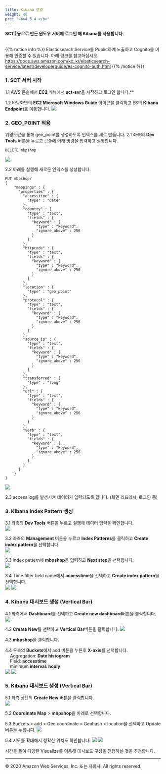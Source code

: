 ```yaml
---
title: Kibana 연결
weight: 40
pre: "<b>4.5.4 </b>"
---
```


**SCT용으로 만든 윈도우 서버에 로그인 해 Kibana를 사용합니다.** <br/><br/>

{{% notice info %}}
Elasticsearch Service를 Public하게 노춣하고 Cognito를 이용해 인증할 수 있습니다. 아래 링크를 참고하십시오. https://docs.aws.amazon.com/ko_kr/elasticsearch-service/latest/developerguide/es-cognito-auth.html
{{% /notice %}}

### 1. SCT 서버 시작 
1.1 AWS 콘솔에서 **EC2** 메뉴에서 **sct-svr**을 시작하고 로그인 합니다.**    

1.2 바탕화면의 **EC2 Microsoft Windows Guide** 아이콘을 클릭하고 ES의 **Kibana Endpoint**로 이동합니다.
![](/images/lab3/kibana_1.png#center)



### 2. GEO_POINT 적용
위경도값을 통해 geo_point를 생성하도록 인덱스를 새로 만듭니다.
2.1 좌측의 **Dev Tools** 버튼을 누르고 콘솔에 아래 명령을 입력하고 실행합니다.
```
DELETE mbpshop
```
![](/images/lab3/kibana_11.png#center)

2.2 아래를 실행해 새로운 인덱스를 생성합니다.
```
PUT mbpshop/
{
    "mappings" : {
      "properties" : {
        "accesstime" : {
          "type" : "date"
        },
        "country" : {
          "type" : "text",
          "fields" : {
            "keyword" : {
              "type" : "keyword",
              "ignore_above" : 256
            }
          }
        },
        "httpcode" : {
          "type" : "text",
          "fields" : {
            "keyword" : {
              "type" : "keyword",
              "ignore_above" : 256
            }
          }
        },
        "location" : {
          "type" : "geo_point"
        },
        "protocol" : {
          "type" : "text",
          "fields" : {
            "keyword" : {
              "type" : "keyword",
              "ignore_above" : 256
            }
          }
        },
        "source_ip" : {
          "type" : "text",
          "fields" : {
            "keyword" : {
              "type" : "keyword",
              "ignore_above" : 256
            }
          }
        },
        "transferred" : {
          "type" : "long"
        },
        "url" : {
          "type" : "text",
          "fields" : {
            "keyword" : {
              "type" : "keyword",
              "ignore_above" : 256
            }
          }
        },
        "verb" : {
          "type" : "text",
          "fields" : {
            "keyword" : {
              "type" : "keyword",
              "ignore_above" : 256
            }
          }
        }
      }
    }
}
```
![](/images/lab3/kibana_12.png#center)

2.3 access log를 발생시켜 데이터가 입력되도록 합니다. (화면 리프레시, 로그인 등)  

### 3. Kibana Index Pattern 생성 

3.1 좌측의 **Dev Tools** 버튼을 누르고 실행해 데이터 입력을 확인합니다.  
![](/images/lab3/kibana_2.png#center)

3.2 좌측의 **Management** 버튼을 누르고 **Index Patterns**를 클릭하고 **Create index pattern**을 선택합니다.  
![](/images/lab3/kibana_3.png#center)

3.3 Index pattern에 **mbpshop**을 입력하고 **Next step**을 선택합니다.  
![](/images/lab3/kibana_4.png#center)

3.4 Time filter field name에서 **accesstime**을 선택하고 **Create index pattern**을 선택합니다.  
![](/images/lab3/kibana_5.png#center)
![](/images/lab3/kibana_6.png#center)


### 4. Kibana 대시보드 생성 (Vertical Bar)
4.1 좌측에서 **Dashboard**를 선택하고 **Create new dashboard**버튼을 클릭합니다.
![](/images/lab3/kibana_7.png#center)

4.2 **Create New**를 선택하고 **Vertical Bar**버튼을 클릭합니다.
![](/images/lab3/kibana_8.png#center)

4.3 **mbpshop**을 클릭합니다.

4.4 우측의 **Buckets**에서 add 버튼을 누른후 **X-axis**를 선택합니다.  
&nbsp;&nbsp;&nbsp;&nbsp;Aggregation: **Date histogram**  
&nbsp;&nbsp;&nbsp;&nbsp;Field: **accesstime**  
&nbsp;&nbsp;&nbsp;&nbsp;minimum **interval: houly**  
![](/images/lab3/kibana_9.png#center)
![](/images/lab3/kibana_10.png#center)




### 5. Kibana 대시보드 생성 (Vertical Bar)
5.1 좌측 상단의 **Create New** 버튼을 클릭합니다.  
![](/images/lab3/kibana_13.png#center)

5.2 **Coordinate Map** > **mbpshop**을 차례로 선택합니다.  

5.3 Buckets > add > Geo coordinate > Geohash > location을 선택하고 Update버튼을 누릅니다.
![](/images/lab3/kibana_14.png#center)

5.4 지도를 확대해서 정확한 위치도 확인합니다.
![](/images/lab3/kibana_15.png#center)
![](/images/lab3/kibana_16.png#center)

시간을 들여 다양한 Visualize를 이용해 대시보드 구성을 진행하실 것을 추천합니다.

---
© 2020 Amazon Web Services, Inc. 또는 자회사, All rights reserved.

